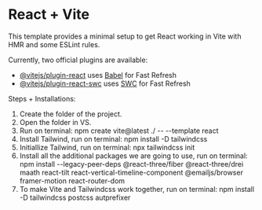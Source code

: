 # React + Vite

This template provides a minimal setup to get React working in Vite with HMR and some ESLint rules.

Currently, two official plugins are available:

- [@vitejs/plugin-react](https://github.com/vitejs/vite-plugin-react/blob/main/packages/plugin-react/README.md) uses [Babel](https://babeljs.io/) for Fast Refresh
- [@vitejs/plugin-react-swc](https://github.com/vitejs/vite-plugin-react-swc) uses [SWC](https://swc.rs/) for Fast Refresh

Steps + Installations:
1. Create the folder of the project.
2. Open the folder in VS.
3. Run on terminal: npm create vite@latest ./ -- --template react
4. Install Tailwind, run on terminal: npm install -D tailwindcss
5. Initiallize Tailwind, run on terminal: npx tailwindcss init
6. Install all the additional packages we are going to use, run on terminal: npm install --legacy-peer-deps @react-three/fiber @react-three/drei maath react-tilt react-vertical-timeline-component @emailjs/browser framer-motion react-router-dom
7. To make Vite and Tailwindcss work together, run on terminal: npm install -D tailwindcss postcss autprefixer
